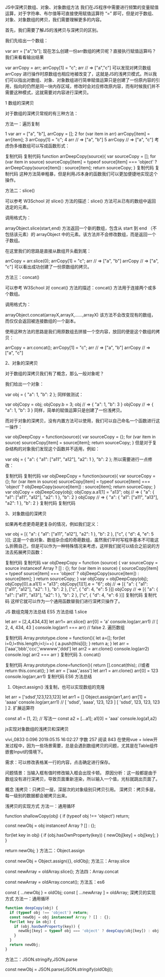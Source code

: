 JS中深拷贝数组、对象、对象数组方法
我们在JS程序中需要进行频繁的变量赋值运算，对于字符串、布尔值等可直接使用赋值运算符 “=” 即可，但是对于数组、对象、对象数组的拷贝，我们需要理解更多的内容。

首先，我们需要了解JS的浅拷贝与深拷贝的区别。

我们先给出一个数组：

var arr = ["a","b"];
现在怎么创建一份arr数组的拷贝呢？直接执行赋值运算吗？我们来看看输出结果

var arrCopy = arr;
arrCopy[1] = "c";
arr   // => ["a","c"]
可以发现对拷贝数组 arrCopy 进行操作时原数组也相应地被改变了，这就是JS的浅拷贝模式。所以我们可以指出对数组、对象、对象数组进行简单赋值运算只是创建了一份原内容的引用，指向的仍然是同一块内存区域，修改时会对应修改原内容，而有时候我们并不需要这种模式，这就需要对内容进行深拷贝。


1 数组的深拷贝

 对于数组的深拷贝常规的有三种方法：

方法一：遍历复制

1 var arr = ["a", "b"], arrCopy = [];
2 for (var item in arr) arrCopy[item] = arr[item];
3 arrCopy[1] = "c";
4 arr   // => ["a", "b"]
5 arrCopy   // => ["a", "c"]
考虑伪多维数组可以写成函数形式：

复制代码
复制代码
function arrDeepCopy(source){
    var sourceCopy = [];
    for (var item in source) sourceCopy[item] = typeof source[item] === 'object' ? arrDeepCopy(source[item]) : source[item];
    return sourceCopy;
}
复制代码
复制代码
这种方法简单粗暴，但是利用JS本身的函数我们可以更加便捷地实现这个操作。

 

方法二：slice()

可以参考 W3School 对 slice() 方法的描述：slice() 方法可从已有的数组中返回选定的元素。

调用格式为：

arrayObject.slice(start,end)
方法返回一个新的数组，包含从 start 到 end （不包括该元素）的 arrayObject 中的元素。该方法并不会修改数组，而是返回一个子数组。

在这里我们的思路是直接从数组开头截到尾：

arrCopy = arr.slice(0);
arrCopy[1] = "c";
arr   // => ["a", "b"] 
arrCopy   // => ["a", "c"]
可以看出成功创建了一份原数组的拷贝。

 

方法三：concat()

可以参考 W3School 对 concat() 方法的描述：concat() 方法用于连接两个或多个数组。

调用格式为：

arrayObject.concat(arrayX,arrayX,......,arrayX)
该方法不会改变现有的数组，而仅仅会返回被连接数组的一个副本。

使用这种方法的思路是我们用原数组去拼接一个空内容，放回的便是这个数组的拷贝：

arrCopy = arr.concat();
arrCopy[1] = "c";
arr   // => ["a", "b"] 
arrCopy   // => ["a", "c"]
 

2、对象的深拷贝

 对于数组的深拷贝我们有了概念，那么一般对象呢？

我们给出一个对象：

var obj = { "a": 1, "b": 2 };
同样做测试：

var objCopy = obj;
objCopy.b = 3;
obj   // => { "a": 1, "b": 3 }
objCopy   // => { "a": 1, "b": 3 }
同样，简单的赋值运算只是创建了一份浅拷贝。

而对于对象的深拷贝，没有内置方法可以使用，我们可以自己命名一个函数进行这一操作：

var objDeepCopy = function(source){
    var sourceCopy = {};
    for (var item in source) sourceCopy[item] = source[item];
    return sourceCopy;
}
但是对于复杂结构的对象我们发现这个函数并不适用，例如：

var obj = { "a": { "a1": ["a11", "a12"], "a2": 1 }, "b": 2 };
所以需要进行一点修改：

复制代码
复制代码
var objDeepCopy = function(source){
    var sourceCopy = {};
    for (var item in source) sourceCopy[item] = typeof source[item] === 'object' ? objDeepCopy(source[item]) : source[item];
    return sourceCopy;
}
var objCopy = objDeepCopy(obj);
objCopy.a.a1[1] = "a13";
obj   // => { "a": { "a1": ["a11", "a12"], "a2": 1 }, "b": 2 }
objCopy   // => { "a": { "a1": ["a11", "a13"], "a2": 1 }, "b": 2 }
复制代码
复制代码
 

3、对象数组的深拷贝

 如果再考虑更奇葩更复杂的情况，例如我们定义：

var obj = [{ "a": { "a1": ["a11", "a12"], "a2": 1 }, "b": 2 }, ["c", { "d": 4, "e": 5 }]];
这是一个由对象、数组杂合成的奇葩数组，虽然我们平时写程序基本不可能这么折腾自己，但是可以作为一种特殊情况来考虑，这样我们就可以结合之前说的方法去拓展拷贝函数：

复制代码
复制代码
var objDeepCopy = function (source) {
    var sourceCopy = source instanceof Array ? [] : {};
    for (var item in source) {
        sourceCopy[item] = typeof source[item] === 'object' ? objDeepCopy(source[item]) : source[item];
    }
    return sourceCopy;
}
var objCopy = objDeepCopy(obj);
objCopy[0].a.a1[1] = "a13";
objCopy[1][1].e = "6";
obj   // => [{ "a": { "a1": ["a11", "a12"], "a2": 1 }, "b": 2 }, ["c", { "d": 4, "e": 5 }]]
objCopy   // => [{ "a": { "a1": ["a11", "a13"], "a2": 1 }, "b": 2 }, ["c", { "d": 4, "e": 6 }]]
复制代码
复制代码
这样它就可以作为一个通用函数替我们进行深拷贝操作了。


JS 数组克隆方法总结
ES5 方法总结
1.slice

let arr = [2,4,434,43]
let arr1= arr.slice()
arr[0] = 'a'
console.log(arr,arr1) // [ 2, 4, 434, 43 ]
console.log(arr1 === arr) // false
2. 遍历数组

复制代码
Array.prototype.clone = function(){
    let a=[];
    for(let i=0,l=this.length;i<l;i++) {
        a.push(this[i]);
    }
    return a;
}
let arr = ['aaa','bbb','ccc','wwwww','ddd']
let arr2 = arr.clone()
console.log(arr2)
console.log( arr2 === arr )
复制代码
3. concat()

复制代码
Array.prototype.clone=function(){ 
    return [].concat(this); 
    //或者 return this.concat();
}
let arr = ['aaa','asss']
let arr1 = arr.clone()
arr[0] = 123
console.log(arr,arr1)
复制代码
ES6 方法总结
1. Object.assign() 浅复制，也可以实现数组的克隆

let arr = ['sdsd',123,123,123]
let arr1 = []
Object.assign(arr1,arr)
arr[1] = 'aaaa'
console.log(arr,arr1) // [ 'sdsd', 'aaaa', 123, 123 ] [ 'sdsd', 123, 123, 123 ]
 2. 扩展运算符

const a1 = [1, 2];
// 写法一
const a2 = [...a1];
a1[0] = 'aaa'
console.log(a1,a2)


js实现对象数组的浅拷贝和深拷贝

vivi_0833
0.096
2019.05.15 16:02:27
字数 257
阅读 843
在使用vue + iview开发过程中，因为一些场景需要，总是会遇到数组拷贝的问题，尤其是在Table组件嵌套Input的情境下。

需求：可以修改表格某一行的内容，点击确定进行保存。

问题情景：当输入框有值时修改输入框会出现卡顿。
原因分析：这一般都是由于数组没有进行深拷贝，导致页面重新渲染，所以输入一个值，光标就跳出页面了。

概念
浅拷贝：只拷贝一层，深层次的对象级别只拷贝引用。
深拷贝：拷贝多层，每一级别的数据都会被拷贝出来。

浅拷贝的实现方式
方法一：通用循环

function shallowCopy(obj) {
  if (typeof obj !== 'object') return;

  const newObj = obj instanceof Array ? [] : {};

  for(let key in obj) {
    if (obj.hasOwnProperty(key)) {
      newObj[key] = obj[key];
    }
  }

  return newObj;
}
方法二：Object.assign

const newObj = Object.assign({}, oldObj);
方法三：Array.slice

const newArray = oldArray.slice();
方法四：Array.concat

const newArray = oldArray.concat();
方法五：es6

const { ...newObj } = oldObj;
const [ ...newArray ] = oldArray;
深拷贝的实现方式
方法一：通用循环

```js
function deepCopy(obj) {
  if (typeof obj !== 'object') return;
  const newObj = obj instanceof Array ? [] : {};
  for(let key in obj) {
    if (obj.hasOwnProperty(key)) {
      newObj[key] = typeof obj === 'object' ? deepCopy(obj[key]) : obj[key];
    }
  }
  return newObj;
}
```

方法二：JSON.stringify,JSON.parse

const newObj = JSON.parse(JSON.stringify(oldObj));